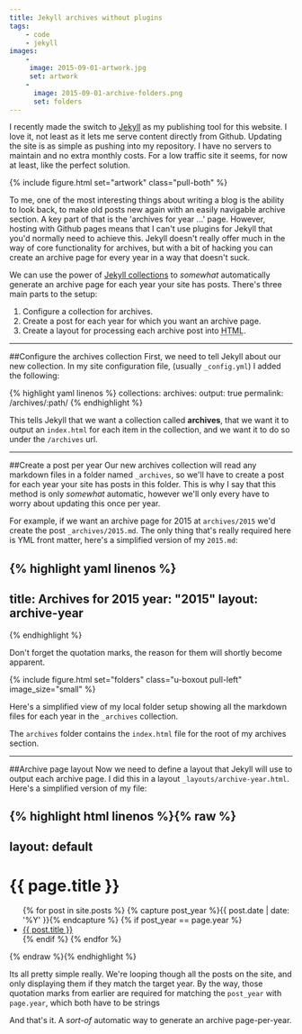 ```yaml
---
title: Jekyll archives without plugins
tags:
    - code
    - jekyll
images:
    -
     image: 2015-09-01-artwork.jpg
     set: artwork
    -
      image: 2015-09-01-archive-folders.png
      set: folders
---
```

I recently made the switch to [Jekyll](http://jekyllrb.com) as my publishing tool for this website. I love it, not least as it lets me serve content directly from Github. Updating the site is as simple as pushing into my repository. I have no servers to maintain and no extra monthly costs. For a low traffic site it seems, for now at least, like the perfect solution.

{% include figure.html set="artwork" class="pull-both" %}

To me, one of the most interesting things about writing a blog is the ability to look back, to make old posts new again with an easily navigable archive section. A key part of that is the 'archives for year ...' page. However, hosting with Github pages means that I can't use plugins for Jekyll that you'd normally need to achieve this. Jekyll doesn't really offer much in the way of core functionality for archives, but with a bit of hacking you can create an archive page for every year in a way that doesn't suck.

We can use the power of [Jekyll collections](http://jekyllrb.com/docs/collections/) to _somewhat_ automatically generate an archive page for each year your site has posts. There's three main parts to the setup:

1. Configure a collection for archives.
2. Create a post for each year for which you want an archive page.
3. Create a layout for processing each archive post into <abbr title="Hyper Text Markup Language">HTML</abbr>.

---

##Configure the archives collection
First, we need to tell Jekyll about our new collection. In my site configuration file, (usually `_config.yml`) I added the following:

{% highlight yaml linenos %}
collections:
  archives:
    output: true
    permalink: /archives/:path/
{% endhighlight %}

This tells Jekyll that we want a collection called **archives**, that we want it to output an `index.html` for each item in the collection, and we want it to do so under the `/archives` url. 

---

##Create a post per year
Our new archives collection will read any markdown files in a folder named `_archives`, so we'll have to create a post for each year your site has posts in this folder. This is why I say that this method is only _somewhat_ automatic, however we'll only every have to worry about updating this once per year.

For example, if we want an archive page for 2015 at `archives/2015` we'd create the post `_archives/2015.md`. The only thing that's really required here is YML front matter, here's a simplified version of my `2015.md`:

{% highlight yaml linenos %}
---
title: Archives for 2015
year: "2015"
layout: archive-year
---
{% endhighlight %}

Don't forget the quotation marks, the reason for them will shortly become apparent. 

{% include figure.html set="folders" class="u-boxout pull-left" image_size="small" %}

Here's a simplified view of my local folder setup showing all the markdown files for each year in the `_archives` collection. 

The `archives` folder contains the `index.html` file for the root of my archives section.

---

##Archive page layout
Now we need to define a layout that Jekyll will use to output each archive page. I did this in a layout  `_layouts/archive-year.html`. Here's a simplified version of my file:

{% highlight html linenos %}{% raw %}
---
layout: default
---
<h1>{{ page.title }}</h1>
<ul>
{% for post in site.posts %}
    {% capture post_year %}{{ post.date | date: '%Y' }}{% endcapture %}
    {% if post_year == page.year %}
            <li><a href="{{ site.baseurl }}{{ post.url }}">{{ post.title }}</a></li>       
    {% endif %}
{% endfor %}
</ul>
{% endraw %}{% endhighlight %}

Its all pretty simple really. We're looping though all the posts on the site, and only displaying them if they match the target year. By the way, those quotation marks from earlier are required for matching the  `post_year` with `page.year`, which both have to be strings

And that's it. A _sort-of_ automatic way to generate an archive page-per-year. 